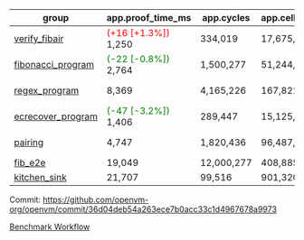 | group | app.proof_time_ms | app.cycles | app.cells_used | leaf.proof_time_ms | leaf.cycles | leaf.cells_used |
| -- | -- | -- | -- | -- | -- | -- |
| [verify_fibair](https://github.com/openvm-org/openvm/blob/benchmark-results/benchmarks-pr/1540/verify_fibair-36d04deb54a263ece7b0acc33c1d4967678a9973.md) |<span style='color: red'>(+16 [+1.3%])</span> 1,250 |  334,019 |  17,675,822 |- | - | - |
| [fibonacci_program](https://github.com/openvm-org/openvm/blob/benchmark-results/benchmarks-pr/1540/fibonacci-36d04deb54a263ece7b0acc33c1d4967678a9973.md) |<span style='color: green'>(-22 [-0.8%])</span> 2,764 |  1,500,277 |  51,244,863 |<span style='color: red'>(+44 [+1.1%])</span> 3,904 |  1,263,310 |  70,283,756 |
| [regex_program](https://github.com/openvm-org/openvm/blob/benchmark-results/benchmarks-pr/1540/regex-36d04deb54a263ece7b0acc33c1d4967678a9973.md) | 8,369 |  4,165,226 |  167,821,872 |<span style='color: red'>(+35 [+0.2%])</span> 15,076 |  3,982,002 |  304,555,754 |
| [ecrecover_program](https://github.com/openvm-org/openvm/blob/benchmark-results/benchmarks-pr/1540/ecrecover-36d04deb54a263ece7b0acc33c1d4967678a9973.md) |<span style='color: green'>(-47 [-3.2%])</span> 1,406 |  289,447 |  15,125,546 |<span style='color: green'>(-25 [-0.2%])</span> 13,144 |  2,988,523 |  244,252,282 |
| [pairing](https://github.com/openvm-org/openvm/blob/benchmark-results/benchmarks-pr/1540/pairing-36d04deb54a263ece7b0acc33c1d4967678a9973.md) | 4,747 |  1,820,436 |  96,487,767 |<span style='color: green'>(-49 [-0.3%])</span> 14,072 |  3,267,483 |  273,857,640 |
| [fib_e2e](https://github.com/openvm-org/openvm/blob/benchmark-results/benchmarks-pr/1540/fib_e2e-36d04deb54a263ece7b0acc33c1d4967678a9973.md) | 19,049 |  12,000,277 |  408,885,065 | 23,387 |  7,703,507 |  432,124,944 |
| [kitchen_sink](https://github.com/openvm-org/openvm/blob/benchmark-results/benchmarks-pr/1540/kitchen_sink-36d04deb54a263ece7b0acc33c1d4967678a9973.md) | 21,707 |  99,516 |  901,320,257 | 42,948 |  10,502,353 |  927,565,036 |


Commit: https://github.com/openvm-org/openvm/commit/36d04deb54a263ece7b0acc33c1d4967678a9973

[Benchmark Workflow](https://github.com/openvm-org/openvm/actions/runs/14136800286)
